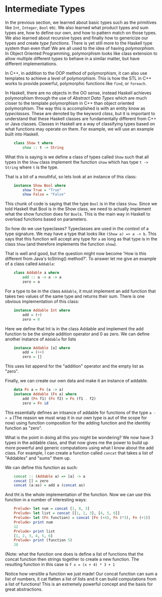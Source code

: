 Intermediate Types
==================

In the previous section, we learned about basic types such as the primitives
like `Int`, `Integer`, `Bool` etc. We also learned what product types and sum
types are, how to define our own, and how to pattern match on those types. We
also learned about recursive types and finally how to genericize our types and
create _type functions_. There is yet still more to the Haskell type system
than even that! We are all used to the idea of having _polymorphism_. In
Object Oriented Programming, polymorphism looks like class extension to allow
multiple different types to behave in a similar matter, but have different
implementations.

In C++, in addition to the OOP method of polymorphism, it can also use templates
to achieve a level of polymorphism. This is how the STL in C++ works to provide
powerful, polymorphic functions like `find`, or `foreach`.

In Haskell, there are no objects in the OO sense, instead Haskell achieves polymorphism
through the use of _Abstract Data Types_ which are much closer to the template polymorphism
in C++ than object oriented polymorphism. The way this is accomplished is with an
entity know as _typeclasses_. These are denoted by the keyword _class_, but it is important
to understand that these Haskell classes are fundamentally different from C++ or Java
classes. Classes in Haskell are a way of classifying types based on what functions
may operate on them. For example, we will use an example built into Haskell.

```haskell
    class Show t where
        show :: t -> String
```

What this is saying is we define a class of types called `Show` such that all types
in the `Show` class implement the function `show` which has type `t -> String` where
`t` is the type.

That is a bit of a mouthful, so lets look at an instance of this class:

```haskell
    instance Show Bool where
        show True = "True"
        show False = "False"
```

This chunk of code is saying that the type `Bool` is in the class `Show`. Since we
told Haskell that Bool is in the Show class, we need to actually implement what the
show function does for `Bool`s. This is the main way in Haskell to overload functions
based on parameters.

So how do we use typeclases? Typeclasses are used in the _context_ of a type signature.
We may have a type that looks like `(Show a) => a -> b`. This says that this function
will accept any type for `a` as long as that type is in the class `Show` (and therefore
implements the function `show`).

That is well and good, but the question might now become 'How is this different from Java's
toString() method?'. To answer let me give an example of a class called `Addable`:

```haskell
    class Addable a where
        add :: a -> a -> a
        zero = a
```

For a type to be in the class `Addable`, it must implement an add function that takes
two values of the same type and returns their sum. There is one obvious implementation
of this class:

```haskell
    instance Addable Int where
        add = (+)
        zero = 0
```

Here we define that Int is in the class Addable and implement the add function to be the
simple addition operator and 0 as zero. We can define another instance of `Addable` for lists

```haskell
    instance Addable [a] where
        add = (++)
        zero = []
```

This uses list append for the "addition" operator and the empty list as "zero".

Finally, we can create our own data and make it an instance of addable.

```haskell
    data Fn a = Fn (a -> a)
    instance Addable (Fn a) where
        add (Fn f1) (Fn f2) = Fn (f1 . f2)
        zero = Fn id
```

This essentially defines an intsance of addable for functions of the type `a -> a`
(The reason we must wrap it in our own type is aut of the scope for now) using
function composition for the adding function and the identitiy function as
"zero".

What is the point in doing all this you might be wondering? We now have 3 types in
the addable class, and that now gives me the power to build up more powerful and
generic computations using what I know about the add class. For example, I can create
a function called `concat` that takes a list of "Addables" and "sums" them up.

We can define this function as such:

```haskell
    concat :: (Addable a) => [a] -> a
    concat [] = zero
    concat (a:as) = add a (concat as)
```

And tht is the whole implementation of the function. Now we can use this function in a
number of interesting ways:

```haskell
    Prelude> let num = concat [1, 8, 3]
    Prelude> let list = concat [[1, 2, 3], [4, 5, 6]]
    Prelude> let (Fn function) = concat [Fn (+4), Fn (*3), Fn (+1)]
    Prelude> print num
    12
    Prelude> print list
    [1, 2, 3, 4, 5, 6]
    Prelude> print (function 5)
    28
```
(Note: what the function one does is define a list of functions that
the concat function then strings together to create a new function. The
resulting function in this case is `f x = (x + 4) * 3 + 1`

Notice how versitile a function we just made! Our concat function can sum a
list of numbers, it cat flatten a list of lists and it can build computations
from a list of functions! This is an extremely powerful concept and the basis
for great abstractions.
